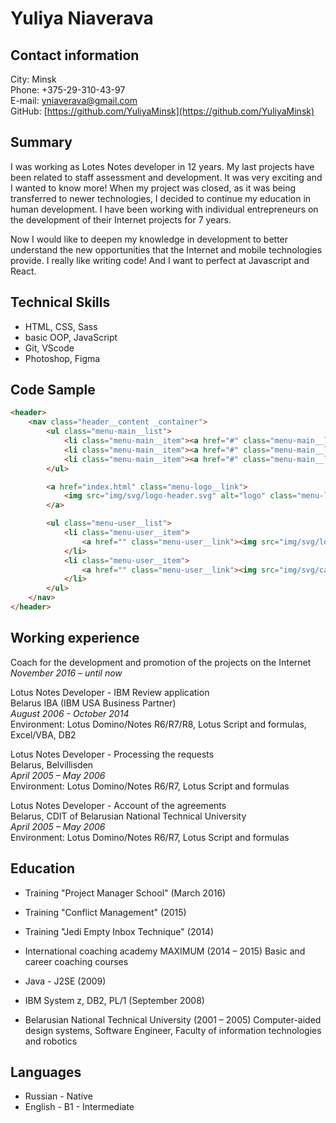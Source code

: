# Yuliya Niaverava

## Contact information

City: Minsk  
Phone: +375-29-310-43-97  
E-mail: yniaverava@gmail.com  
GitHub: [https://github.com/YuliyaMinsk](https://github.com/YuliyaMinsk)

## Summary

I was working as Lotes Notes developer in 12 years. My last projects have been related to staff assessment and development. It was very exciting and I wanted to know more! When my project was closed, as it was being transferred to newer technologies, I decided to continue my education in human development. I have been working with individual entrepreneurs on the development of their Internet projects for 7 years. 

Now I would like to deepen my knowledge in development to better understand the new opportunities that the Internet and mobile technologies provide. I really like writing code! And I want to perfect at Javascript and React.

## Technical Skills

* HTML, CSS, Sass  
* basic OOP, JavaScript  
* Git, VScode   
* Photoshop, Figma  

## Code Sample

```html
<header>
    <nav class="header__content _container">            
        <ul class="menu-main__list">
            <li class="menu-main__item"><a href="#" class="menu-main__link">Woman</a></li>
            <li class="menu-main__item"><a href="#" class="menu-main__link">Man</a></li>
            <li class="menu-main__item"><a href="#" class="menu-main__link">New</a></li>
        </ul>

        <a href="index.html" class="menu-logo__link">
            <img src="img/svg/logo-header.svg" alt="logo" class="menu-logo__img">
        </a>

        <ul class="menu-user__list">
            <li class="menu-user__item">
                <a href="" class="menu-user__link"><img src="img/svg/loupe.svg" alt="search"></a>
            </li>
            <li class="menu-user__item">
                <a href="" class="menu-user__link"><img src="img/svg/cart.svg" alt="cart"></a>
            </li>
        </ul>
    </nav>
</header>
```

## Working experience

Coach for the development and promotion of the projects on the Internet  
*November 2016 – until now*  

Lotus Notes Developer - IBM Review application  
Belarus IBA (IBM USA Business Partner)  
*August 2006 - October 2014*  
Environment: Lotus Domino/Notes R6/R7/R8, Lotus Script and formulas, Excel/VBA, DB2  

Lotus Notes Developer - Processing the requests  
Belarus, Belvillisden  
*April 2005 – May 2006*  
Environment: Lotus Domino/Notes R6/R7, Lotus Script and formulas  

Lotus Notes Developer - Account of the agreements  
Belarus, CDIT of Belarusian National Technical University  
*April 2005 – May 2006*  
Environment: Lotus Domino/Notes R6/R7, Lotus Script and formulas  

## Education

* Training "Project Manager School" (March 2016)

* Training "Conflict Management" (2015)

* Training "Jedi Empty Inbox Technique" (2014)

* International coaching academy MAXIMUM (2014 – 2015) Basic and career coaching courses 

* Java - J2SE (2009)

* IBM System z, DB2, PL/1 (September 2008)

* Belarusian National Technical University (2001 – 2005) Computer-aided design systems, Software Engineer, Faculty of information technologies and robotics

## Languages

* Russian - Native
* English - B1 - Intermediate
  